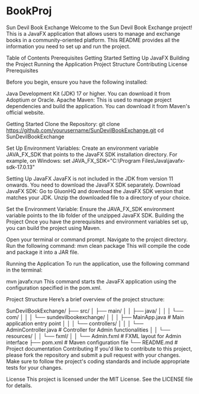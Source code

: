 # BookProj
Sun Devil Book Exchange
Welcome to the Sun Devil Book Exchange project! This is a JavaFX application that allows users to manage and exchange books in a community-oriented platform. This README provides all the information you need to set up and run the project.

Table of Contents
Prerequisites
Getting Started
Setting Up JavaFX
Building the Project
Running the Application
Project Structure
Contributing
License
Prerequisites


Before you begin, ensure you have the following installed:

Java Development Kit (JDK) 17 or higher. You can download it from Adoptium or Oracle.
Apache Maven: This is used to manage project dependencies and build the application. You can download it from Maven's official website.

Getting Started
Clone the Repository:
git clone https://github.com/yourusername/SunDevilBookExchange.git
cd SunDevilBookExchange


Set Up Environment Variables:
Create an environment variable JAVA_FX_SDK that points to the JavaFX SDK installation directory.
For example, on Windows:
set JAVA_FX_SDK="C:\Program Files\Java\javafx-sdk-17.0.13"

Setting Up JavaFX
JavaFX is not included in the JDK from version 11 onwards. You need to download the JavaFX SDK separately.
Download JavaFX SDK:
Go to GluonHQ and download the JavaFX SDK version that matches your JDK.
Unzip the downloaded file to a directory of your choice.

Set the Environment Variable:
Ensure the JAVA_FX_SDK environment variable points to the lib folder of the unzipped JavaFX SDK.
Building the Project
Once you have the prerequisites and environment variables set up, you can build the project using Maven.

Open your terminal or command prompt.
Navigate to the project directory.
Run the following command:
mvn clean package
This will compile the code and package it into a JAR file.

Running the Application
To run the application, use the following command in the terminal:

mvn javafx:run
This command starts the JavaFX application using the configuration specified in the pom.xml.

Project Structure
Here’s a brief overview of the project structure:

SunDevilBookExchange/
├── src/
│   ├── main/
│   │   ├── java/
│   │   │   └── com/
│   │   │       └── sundevilbookexchange/
│   │   │           ├── MainApp.java          # Main application entry point
│   │   │           └── controllers/
│   │   │               └── AdminController.java # Controller for Admin functionalities
│   │   └── resources/
│   │       └── fxml/
│   │           └── Admin.fxml                # FXML layout for Admin interface
├── pom.xml                                   # Maven configuration file
└── README.md                                  # Project documentation
Contributing
If you'd like to contribute to this project, please fork the repository and submit a pull request with your changes. Make sure to follow the project's coding standards and include appropriate tests for your changes.

License
This project is licensed under the MIT License. See the LICENSE file for details.


